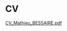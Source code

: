 # CV


[CV_Mathieu_BESSAIRE.pdf](https://github.com/user-attachments/files/19489473/CV_Mathieu_BESSAIRE.pdf)
